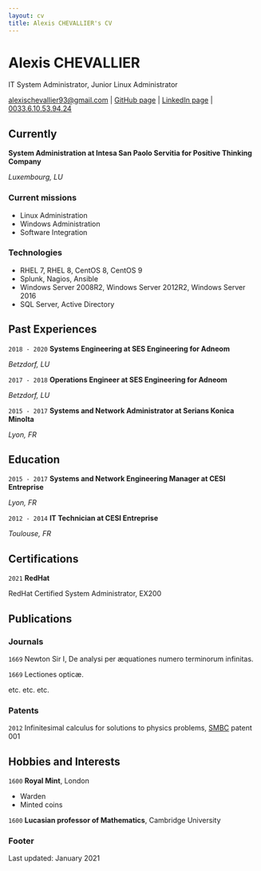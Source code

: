 ```yaml
---
layout: cv
title: Alexis CHEVALLIER's CV
---
```

# Alexis CHEVALLIER
IT System Administrator, Junior Linux Administrator

<div id="webaddress">
<a href="mailto:alexischevallier93+cv@gmail.com">alexischevallier93@gmail.com</a>
| <a href="https://github.com/acheval">GitHub page</a>
| <a href="http://linkedin.com/in/alexis-chevallier">LinkedIn page</a>
| <br><a href="tel:0033610539424">0033.6.10.53.94.24</a>
</div>


## Currently

__System Administration at Intesa San Paolo Servitia for Positive Thinking Company__

*Luxembourg, LU*

### Current missions

- Linux Administration
- Windows Administration
- Software Integration

### Technologies

- RHEL 7, RHEL 8, CentOS 8, CentOS 9
- Splunk, Nagios, Ansible
- Windows Server 2008R2, Windows Server 2012R2, Windows Server 2016
- SQL Server, Active Directory

## Past Experiences

`2018 - 2020`
__Systems Engineering at SES Engineering for Adneom__

*Betzdorf, LU*

`2017 - 2018`
__Operations Engineer at SES Engineering for Adneom__

*Betzdorf, LU*

`2015 - 2017`
__Systems and Network Administrator at Serians Konica Minolta__

*Lyon, FR*

## Education

`2015 - 2017`
__Systems and Network Engineering Manager at CESI Entreprise__

*Lyon, FR*

`2012 - 2014`
__IT Technician at CESI Entreprise__

*Toulouse, FR*

## Certifications

`2021`
__RedHat__

RedHat Certified System Administrator, EX200 


## Publications

<!-- A list is also available [online](http://scholar.google.co.uk/citations?user=LTOTl0YAAAAJ) -->

### Journals

`1669`
Newton Sir I, De analysi per æquationes numero terminorum infinitas. 

`1669`
Lectiones opticæ.

etc. etc. etc.

### Patents

`2012`
Infinitesimal calculus for solutions to physics problems, [SMBC](http://www.techdirt.com/articles/20121011/09312820678/if-patents-had-been-around-time-newton.shtml) patent 001


## Hobbies and Interests

`1600`
__Royal Mint__, London

- Warden
- Minted coins

`1600`
__Lucasian professor of Mathematics__, Cambridge University



### Footer

Last updated: January 2021


